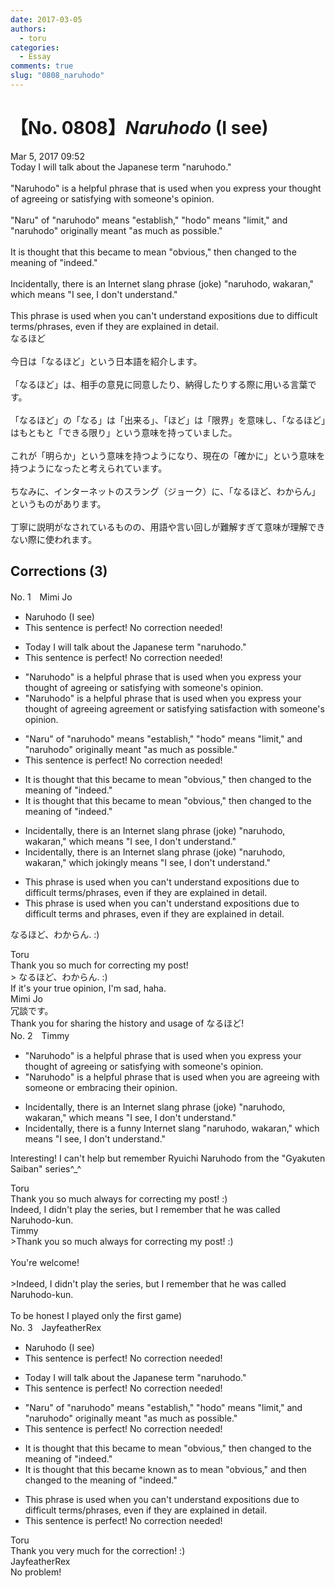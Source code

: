 ```yaml
---
date: 2017-03-05
authors:
  - toru
categories:
  - Essay
comments: true
slug: "0808_naruhodo"
---
```


# 【No. 0808】<strong><em>Naruhodo</strong></em> (I see)
<div class="date">Mar 5, 2017 09:52</div>
<div id="post"><div id="body_show_ori">
Today I will talk about the Japanese term "naruhodo."<br/><br/>"Naruhodo" is a helpful phrase that is used when you express your thought of agreeing or satisfying with someone's opinion.<br/><br/>"Naru" of "naruhodo" means "establish," "hodo" means "limit," and "naruhodo" originally meant "as much as possible."<br/><br/>It is thought that this became to mean "obvious," then changed to the meaning of "indeed."<br/><br/>Incidentally, there is an Internet slang phrase (joke) "naruhodo, wakaran," which means "I see, I don't understand."<br/><br/>This phrase is used when you can't understand expositions due to difficult terms/phrases, even if they are explained in detail.
</div></div>

<!-- more -->

<div id="post_ja"><div id="body_show_mo">
なるほど<br/><br/>今日は「なるほど」という日本語を紹介します。<br/><br/>「なるほど」は、相手の意見に同意したり、納得したりする際に用いる言葉です。<br/><br/>「なるほど」の「なる」は「出来る」、「ほど」は「限界」を意味し、「なるほど」はもともと「できる限り」という意味を持っていました。<br/><br/>これが「明らか」という意味を持つようになり、現在の「確かに」という意味を持つようになったと考えられています。<br/><br/>ちなみに、インターネットのスラング（ジョーク）に、「なるほど、わからん」というものがあります。<br/><br/>丁寧に説明がなされているものの、用語や言い回しが難解すぎて意味が理解できない際に使われます。
</div></div>

## Corrections (3)
<div id="block"><div class="first_name"> No. 1　<span class="just_name">Mimi Jo</span></div><div id="block2">
<ul class="correction_field">
<li class="incorrect">Naruhodo (I see)</li>
<li class="corrected perfect">This sentence is perfect! No correction needed!</li>
</ul>
<ul class="correction_field">
<li class="incorrect">Today I will talk about the Japanese term "naruhodo."</li>
<li class="corrected perfect">This sentence is perfect! No correction needed!</li>
</ul>
<ul class="correction_field">
<li class="incorrect">"Naruhodo" is a helpful phrase that is used when you express your thought of agreeing or satisfying with someone's opinion.</li>
<li class="corrected correct">
"Naruhodo" is a helpful phrase that is used when you express your <span class="f_gray"><span class="sline">thought of agreeing</span></span> <span class="f_red">agreement</span> or <span class="f_gray"><span class="sline">satisfying</span></span> <span class="f_red">satisfaction</span> with someone's opinion.
</li>
</ul>
<ul class="correction_field">
<li class="incorrect">"Naru" of "naruhodo" means "establish," "hodo" means "limit," and "naruhodo" originally meant "as much as possible."</li>
<li class="corrected perfect">This sentence is perfect! No correction needed!</li>
</ul>
<ul class="correction_field">
<li class="incorrect">It is thought that this became to mean "obvious," then changed to the meaning of "indeed."</li>
<li class="corrected correct">
It is thought that this <span class="f_gray"><span class="sline">be</span></span><span class="f_red">came</span> to mean "obvious<span class="f_gray"><span class="sline">,</span></span>" then changed to the meaning of "indeed."
</li>
</ul>
<ul class="correction_field">
<li class="incorrect">Incidentally, there is an Internet slang phrase (joke) "naruhodo, wakaran," which means "I see, I don't understand."</li>
<li class="corrected correct">
Incidentally, there is an Internet slang phrase<span class="f_gray"><span class="sline"> (joke)</span></span> "naruhodo, wakaran," which <span class="f_red">jokingly </span>means "I see, I don't understand."
</li>
</ul>
<ul class="correction_field">
<li class="incorrect">This phrase is used when you can't understand expositions due to difficult terms/phrases, even if they are explained in detail.</li>
<li class="corrected correct">
This phrase is used when you can't understand expositions due to difficult terms<span class="f_red"> and </span>phrases, even if they are explained in detail.
</li>
</ul>
<p class="comment_small">
 なるほど、わからん. :)
</p>

</div><div class="name"><span class="just_name">Toru</span><br>
Thank you so much for correcting my post!<br/>&gt; なるほど、わからん. :)<br/>If it's your true opinion, I'm sad, haha.
</div>
<div class="name"><span class="just_name">Mimi Jo</span><br>
冗談です。<br/>Thank you for sharing the history and usage of なるほど!
</div>
</div>
<div id="block"><div class="first_name"> No. 2　<span class="just_name">Timmy</span></div><div id="block2">
<ul class="correction_field">
<li class="incorrect">"Naruhodo" is a helpful phrase that is used when you express your thought of agreeing or satisfying with someone's opinion.</li>
<li class="corrected correct">
"Naruhodo" is a helpful phrase that is used when you <span class="f_blue">are </span>agreeing with someone or <span class="f_blue">embracing their </span>opinion.
</li>
</ul>
<ul class="correction_field">
<li class="incorrect">Incidentally, there is an Internet slang phrase (joke) "naruhodo, wakaran," which means "I see, I don't understand."</li>
<li class="corrected correct">
Incidentally, there is a <span class="f_blue">funny</span> Internet slang "naruhodo, wakaran," which means "I see, I don't understand."
</li>
</ul>
<p class="comment_small">
 Interesting! I can't help but remember Ryuichi Naruhodo from the "Gyakuten Saiban" series^_^
</p>

</div><div class="name"><span class="just_name">Toru</span><br>
Thank you so much always for correcting my post! :)<br/>Indeed, I didn't play the series, but I remember that he was called Naruhodo-kun.
</div>
<div class="name"><span class="just_name">Timmy</span><br>
&gt;Thank you so much always for correcting my post! :)<br/><br/>You're welcome!<br/><br/>&gt;Indeed, I didn't play the series, but I remember that he was called Naruhodo-kun.<br/><br/>To be honest I played only the first game)
</div>
</div>
<div id="block"><div class="first_name"> No. 3　<span class="just_name">JayfeatherRex</span></div><div id="block2">
<ul class="correction_field">
<li class="incorrect">Naruhodo (I see)</li>
<li class="corrected perfect">This sentence is perfect! No correction needed!</li>
</ul>
<ul class="correction_field">
<li class="incorrect">Today I will talk about the Japanese term "naruhodo."</li>
<li class="corrected perfect">This sentence is perfect! No correction needed!</li>
</ul>
<ul class="correction_field">
<li class="incorrect">"Naru" of "naruhodo" means "establish," "hodo" means "limit," and "naruhodo" originally meant "as much as possible."</li>
<li class="corrected perfect">This sentence is perfect! No correction needed!</li>
</ul>
<ul class="correction_field">
<li class="incorrect">It is thought that this became to mean "obvious," then changed to the meaning of "indeed."</li>
<li class="corrected correct">
It is thought that this became <span class="f_red">known as </span><span class="sline">to mean</span> "obvious," <span class="f_red">and </span>then changed to the meaning of "indeed."
</li>
</ul>
<ul class="correction_field">
<li class="incorrect">This phrase is used when you can't understand expositions due to difficult terms/phrases, even if they are explained in detail.</li>
<li class="corrected perfect">This sentence is perfect! No correction needed!</li>
</ul>
</div><div class="name"><span class="just_name">Toru</span><br>
Thank you very much for the correction! :)
</div>
<div class="name"><span class="just_name">JayfeatherRex</span><br>
No problem!
</div>
</div>
